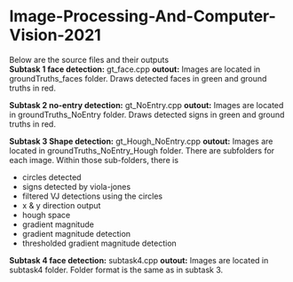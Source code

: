 # Image-Processing-And-Computer-Vision-2021

Below are the source files and their outputs  
**Subtask 1 face detection:** gt_face.cpp
**outout:** Images are located in groundTruths_faces folder. Draws detected faces in green and ground truths in red.

**Subtask 2 no-entry detection:** gt_NoEntry.cpp
**outout:** Images are located in groundTruths_NoEntry folder. Draws detected signs in green and ground truths in red.

**Subtask 3 Shape detection:** gt_Hough_NoEntry.cpp
**outout:** Images are located in groundTruths_NoEntry_Hough folder. There are subfolders for each image. Within those sub-folders, there is 
- circles detected
- signs detected by viola-jones
- filtered VJ detections using the circles
- x & y direction output
- hough space
- gradient magnitude
- gradient magnitude detection
- thresholded gradient magnitude detection

**Subtask 4 face detection:** subtask4.cpp
**outout:** Images are located in subtask4 folder. Folder format is the same as in subtask 3.

